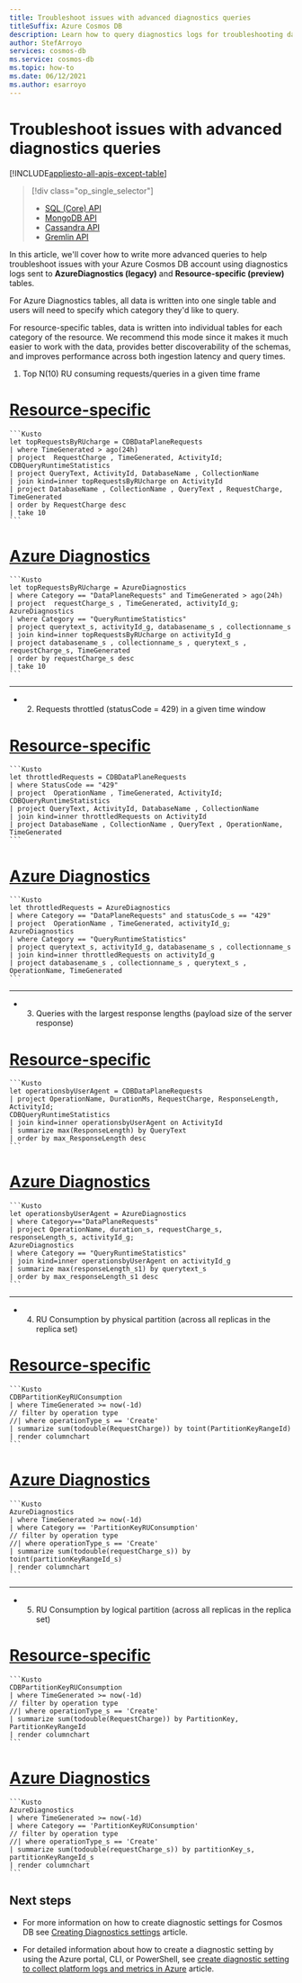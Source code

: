 ```yaml
---
title: Troubleshoot issues with advanced diagnostics queries
titleSuffix: Azure Cosmos DB
description: Learn how to query diagnostics logs for troubleshooting data stored in Azure Cosmos DB
author: StefArroyo
services: cosmos-db
ms.service: cosmos-db
ms.topic: how-to
ms.date: 06/12/2021
ms.author: esarroyo 
---
```


# Troubleshoot issues with advanced diagnostics queries

[!INCLUDE[appliesto-all-apis-except-table](includes/appliesto-all-apis-except-table.md)]

> [!div class="op_single_selector"]
> * [SQL (Core) API](troubleshoot-java-sdk-v4-sql.md)
> * [MongoDB API](troubleshoot-java-async-sdk.md)
> * [Cassandra API](troubleshoot-dot-net-sdk.md)
> * [Gremlin API](troubleshoot-dot-net-sdk.md)

In this article, we'll cover how to write more advanced queries to help troubleshoot issues with your Azure Cosmos DB account using diagnostics logs sent to **AzureDiagnostics (legacy)** and **Resource-specific (preview)** tables.

For Azure Diagnostics tables, all data is written into one single table and users will need to specify which category they'd like to query.

For resource-specific tables, data is written into individual tables for each category of the resource. We recommend this mode since it makes it much easier to work with the data, provides better discoverability of the schemas, and improves performance across both ingestion latency and query times.

1. Top N(10) RU consuming requests/queries in a given time frame

# [Resource-specific](#tab/resource-specific)

    ```Kusto
    let topRequestsByRUcharge = CDBDataPlaneRequests 
    | where TimeGenerated > ago(24h)
    | project  RequestCharge , TimeGenerated, ActivityId;
    CDBQueryRuntimeStatistics
    | project QueryText, ActivityId, DatabaseName , CollectionName
    | join kind=inner topRequestsByRUcharge on ActivityId
    | project DatabaseName , CollectionName , QueryText , RequestCharge, TimeGenerated
    | order by RequestCharge desc
    | take 10
    ```
# [Azure Diagnostics](#tab/azure-diagnostics)

    ```Kusto
    let topRequestsByRUcharge = AzureDiagnostics
    | where Category == "DataPlaneRequests" and TimeGenerated > ago(24h)
    | project  requestCharge_s , TimeGenerated, activityId_g;
    AzureDiagnostics
    | where Category == "QueryRuntimeStatistics"
    | project querytext_s, activityId_g, databasename_s , collectionname_s
    | join kind=inner topRequestsByRUcharge on activityId_g
    | project databasename_s , collectionname_s , querytext_s , requestCharge_s, TimeGenerated
    | order by requestCharge_s desc
    | take 10
    ```    
---

- 2. Requests throttled (statusCode = 429) in a given time window 

# [Resource-specific](#tab/resource-specific)

    ```Kusto
    let throttledRequests = CDBDataPlaneRequests
    | where StatusCode == "429"
    | project  OperationName , TimeGenerated, ActivityId;
    CDBQueryRuntimeStatistics
    | project QueryText, ActivityId, DatabaseName , CollectionName
    | join kind=inner throttledRequests on ActivityId
    | project DatabaseName , CollectionName , QueryText , OperationName, TimeGenerated
    ```
# [Azure Diagnostics](#tab/azure-diagnostics)

    ```Kusto
    let throttledRequests = AzureDiagnostics
    | where Category == "DataPlaneRequests" and statusCode_s == "429"
    | project  OperationName , TimeGenerated, activityId_g;
    AzureDiagnostics
    | where Category == "QueryRuntimeStatistics"
    | project querytext_s, activityId_g, databasename_s , collectionname_s
    | join kind=inner throttledRequests on activityId_g
    | project databasename_s , collectionname_s , querytext_s , OperationName, TimeGenerated
    ```    
---

- 3. Queries with the largest response lengths (payload size of the server response)

# [Resource-specific](#tab/resource-specific)

    ```Kusto
    let operationsbyUserAgent = CDBDataPlaneRequests
    | project OperationName, DurationMs, RequestCharge, ResponseLength, ActivityId;
    CDBQueryRuntimeStatistics
    | join kind=inner operationsbyUserAgent on ActivityId
    | summarize max(ResponseLength) by QueryText
    | order by max_ResponseLength desc
    ```
# [Azure Diagnostics](#tab/azure-diagnostics)

    ```Kusto
    let operationsbyUserAgent = AzureDiagnostics
    | where Category=="DataPlaneRequests"
    | project OperationName, duration_s, requestCharge_s, responseLength_s, activityId_g;
    AzureDiagnostics
    | where Category == "QueryRuntimeStatistics"
    | join kind=inner operationsbyUserAgent on activityId_g
    | summarize max(responseLength_s1) by querytext_s
    | order by max_responseLength_s1 desc
    ```    
---

- 4. RU Consumption by physical partition (across all replicas in the replica set)

# [Resource-specific](#tab/resource-specific)

    ```Kusto
    CDBPartitionKeyRUConsumption
    | where TimeGenerated >= now(-1d)
    // filter by operation type
    //| where operationType_s == 'Create'
    | summarize sum(todouble(RequestCharge)) by toint(PartitionKeyRangeId)
    | render columnchart
    ```
# [Azure Diagnostics](#tab/azure-diagnostics)

    ```Kusto
    AzureDiagnostics
    | where TimeGenerated >= now(-1d)
    | where Category == 'PartitionKeyRUConsumption'
    // filter by operation type
    //| where operationType_s == 'Create'
    | summarize sum(todouble(requestCharge_s)) by toint(partitionKeyRangeId_s)
    | render columnchart  
    ```    
---

- 5. RU Consumption by logical partition (across all replicas in the replica set)

# [Resource-specific](#tab/resource-specific)

    ```Kusto
    CDBPartitionKeyRUConsumption
    | where TimeGenerated >= now(-1d)
    // filter by operation type
    //| where operationType_s == 'Create'
    | summarize sum(todouble(RequestCharge)) by PartitionKey, PartitionKeyRangeId
    | render columnchart  
    ```
# [Azure Diagnostics](#tab/azure-diagnostics)

    ```Kusto
    AzureDiagnostics
    | where TimeGenerated >= now(-1d)
    | where Category == 'PartitionKeyRUConsumption'
    // filter by operation type
    //| where operationType_s == 'Create'
    | summarize sum(todouble(requestCharge_s)) by partitionKey_s, partitionKeyRangeId_s
    | render columnchart  
    ```

## Next steps
* For more information on how to create diagnostic settings for Cosmos DB see [Creating Diagnostics settings](cosmosdb-monitor-resource-logs.md) article.

* For detailed information about how to create a diagnostic setting by using the Azure portal, CLI, or PowerShell, see [create diagnostic setting to collect platform logs and metrics in Azure](../azure-monitor/essentials/diagnostic-settings.md) article.